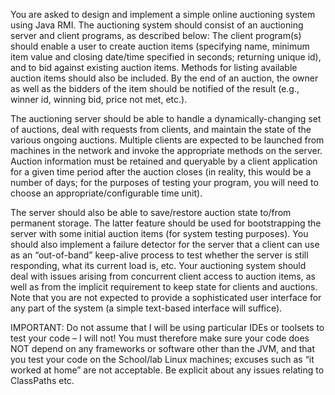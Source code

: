 You are asked to design and implement a simple online auctioning system using Java RMI. The
auctioning system should consist of an auctioning server and client programs, as described below:
The client program(s) should enable a user to create auction items (specifying name, minimum item
value and closing date/time specified in seconds; returning unique id), and to bid against existing
auction items. Methods for listing available auction items should also be included. By the end of an
auction, the owner as well as the bidders of the item should be notified of the result (e.g., winner id,
winning bid, price not met, etc.).

The auctioning server should be able to handle a dynamically-changing set of auctions, deal with
requests from clients, and maintain the state of the various ongoing auctions. Multiple clients are
expected to be launched from machines in the network and invoke the appropriate methods on the
server. Auction information must be retained and queryable by a client application for a given time
period after the auction closes (in reality, this would be a number of days; for the purposes of testing
your program, you will need to choose an appropriate/configurable time unit).

The server should also be able to save/restore auction state to/from permanent storage. The latter feature should be used for
bootstrapping the server with some initial auction items (for system testing purposes).
You should also implement a failure detector for the server that a client can use as an “out-of-band”
keep-alive process to test whether the server is still responding, what its current load is, etc.
Your auctioning system should deal with issues arising from concurrent client access to auction items,
as well as from the implicit requirement to keep state for clients and auctions. Note that you are not
expected to provide a sophisticated user interface for any part of the system (a simple text-based
interface will suffice).


IMPORTANT: Do not assume that I will be using particular IDEs or toolsets to test your code – I will
not! You must therefore make sure your code does NOT depend on any frameworks or software other
than the JVM, and that you test your code on the School/lab Linux machines; excuses such as “it
worked at home” are not acceptable. Be explicit about any issues relating to ClassPaths etc.


